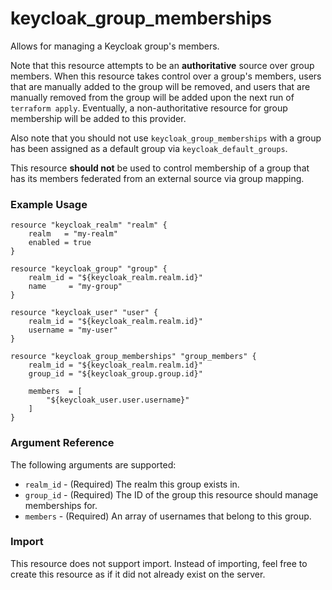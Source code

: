 # keycloak_group_memberships

Allows for managing a Keycloak group's members.

Note that this resource attempts to be an **authoritative** source over group members.
When this resource takes control over a group's members, users that are manually added
to the group will be removed, and users that are manually removed from the group will
be added upon the next run of `terraform apply`.  Eventually, a non-authoritative resource
for group membership will be added to this provider.

Also note that you should not use `keycloak_group_memberships` with a group has been assigned
as a default group via `keycloak_default_groups`.

This resource **should not** be used to control membership of a group that has its members
federated from an external source via group mapping.

### Example Usage

```hcl
resource "keycloak_realm" "realm" {
    realm   = "my-realm"
    enabled = true
}

resource "keycloak_group" "group" {
    realm_id = "${keycloak_realm.realm.id}"
    name     = "my-group"
}

resource "keycloak_user" "user" {
	realm_id = "${keycloak_realm.realm.id}"
	username = "my-user"
}

resource "keycloak_group_memberships" "group_members" {
	realm_id = "${keycloak_realm.realm.id}"
	group_id = "${keycloak_group.group.id}"

	members  = [
		"${keycloak_user.user.username}"
	]
}
```

### Argument Reference

The following arguments are supported:

- `realm_id` - (Required) The realm this group exists in.
- `group_id` - (Required) The ID of the group this resource should manage memberships for.
- `members` - (Required) An array of usernames that belong to this group.

### Import

This resource does not support import. Instead of importing, feel free to create this resource
as if it did not already exist on the server.
